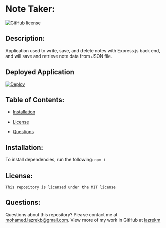 # Note Taker:
  ![GitHub license](https://img.shields.io/badge/license-MIT-blue.svg)

  ## Description:

  Application used to write, save, and delete notes with Express.js back end, and will save and retrieve note data from JSON file.

## Deployed Application
  [![Deploy](https://www.herokucdn.com/deploy/button.svg)](https://note-taker-two.herokuapp.com/)
  
  ## Table of Contents:
  
  * [Installation](#installation)
   
 * [License](#license)
  
  
  * [Questions](#questions)
  
  ## Installation:
  To install dependencies, run the following:
  `
  npm i
  `

  ## License:
  
    This repository is licensed under the MIT license 

  
  ## Questions:
  Questions about this repository? Please contact me at [mohamed.lazrekb@gmail.com](mailto:mohamed.lazrekb@gmail.com). View more of my work in GitHub at [lazrekm](https://github.com/lazrekm) 
  